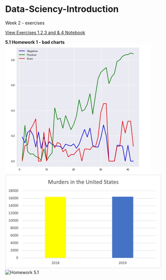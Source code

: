 # Data-Sciency-Introduction
Week 2 - exercises



[View Exercises 1,2,3 and & 4 Notebook](https://github.com/tammekasra/Data-Sciency-Introduction/blob/main/Week_2_exercises.ipynb)



**5.1 Homework 1 - bad charts**  
![Homework 5.1](https://github.com/tammekasra/Data-Sciency-Introduction/blob/main/Bad_Graph_1.jpg)
![Homework 5.1](https://github.com/tammekasra/Data-Sciency-Introduction/blob/main/Bad_Graph_2.png)
![Homework 5.1](https://github.com/tammekasra/Data-Sciency-Introduction/blob/main/Bad_Graph_3.png)





